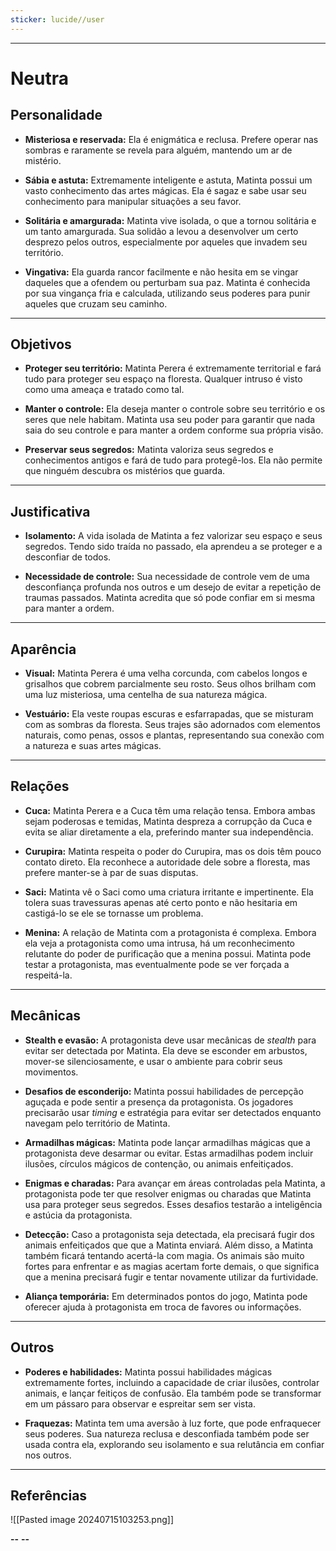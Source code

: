 ```yaml
---
sticker: lucide//user
---
```

---
# Neutra

## Personalidade

- **Misteriosa e reservada:** Ela é enigmática e reclusa. Prefere operar nas sombras e raramente se revela para alguém, mantendo um ar de mistério.

- **Sábia e astuta:** Extremamente inteligente e astuta, Matinta possui um vasto conhecimento das artes mágicas. Ela é sagaz e sabe usar seu conhecimento para manipular situações a seu favor.

- **Solitária e amargurada:** Matinta vive isolada, o que a tornou solitária e um tanto amargurada. Sua solidão a levou a desenvolver um certo desprezo pelos outros, especialmente por aqueles que invadem seu território.

- **Vingativa:** Ela guarda rancor facilmente e não hesita em se vingar daqueles que a ofendem ou perturbam sua paz. Matinta é conhecida por sua vingança fria e calculada, utilizando seus poderes para punir aqueles que cruzam seu caminho.

---
## Objetivos

- **Proteger seu território:** Matinta Perera é extremamente territorial e fará tudo para proteger seu espaço na floresta. Qualquer intruso é visto como uma ameaça e tratado como tal.

- **Manter o controle:** Ela deseja manter o controle sobre seu território e os seres que nele habitam. Matinta usa seu poder para garantir que nada saia do seu controle e para manter a ordem conforme sua própria visão.

- **Preservar seus segredos:** Matinta valoriza seus segredos e conhecimentos antigos e fará de tudo para protegê-los. Ela não permite que ninguém descubra os mistérios que guarda.

---
## Justificativa

- **Isolamento:** A vida isolada de Matinta a fez valorizar seu espaço e seus segredos. Tendo sido traída no passado, ela aprendeu a se proteger e a desconfiar de todos.

- **Necessidade de controle:** Sua necessidade de controle vem de uma desconfiança profunda nos outros e um desejo de evitar a repetição de traumas passados. Matinta acredita que só pode confiar em si mesma para manter a ordem.

---
## Aparência 

- **Visual:** Matinta Perera é uma velha corcunda, com cabelos longos e grisalhos que cobrem parcialmente seu rosto. Seus olhos brilham com uma luz misteriosa, uma centelha de sua natureza mágica.

- **Vestuário:** Ela veste roupas escuras e esfarrapadas, que se misturam com as sombras da floresta. Seus trajes são adornados com elementos naturais, como penas, ossos e plantas, representando sua conexão com a natureza e suas artes mágicas.

---
## Relações

- **Cuca:** Matinta Perera e a Cuca têm uma relação tensa. Embora ambas sejam poderosas e temidas, Matinta despreza a corrupção da Cuca e evita se aliar diretamente a ela, preferindo manter sua independência.

- **Curupira:** Matinta respeita o poder do Curupira, mas os dois têm pouco contato direto. Ela reconhece a autoridade dele sobre a floresta, mas prefere manter-se à par de suas disputas.

- **Saci:** Matinta vê o Saci como uma criatura irritante e impertinente. Ela tolera suas travessuras apenas até certo ponto e não hesitaria em castigá-lo se ele se tornasse um problema.

- **Menina:** A relação de Matinta com a protagonista é complexa. Embora ela veja a protagonista como uma intrusa, há um reconhecimento relutante do poder de purificação que a menina possui. Matinta pode testar a protagonista, mas eventualmente pode se ver forçada a respeitá-la.

---
## Mecânicas

- **Stealth e evasão:** A protagonista deve usar mecânicas de *stealth* para evitar ser detectada por Matinta. Ela deve se esconder em arbustos, mover-se silenciosamente, e usar o ambiente para cobrir seus movimentos.

- **Desafios de esconderijo:** Matinta possui habilidades de percepção aguçada e pode sentir a presença da protagonista. Os jogadores precisarão usar *timing* e estratégia para evitar ser detectados enquanto navegam pelo território de Matinta.

- **Armadilhas mágicas:** Matinta pode lançar armadilhas mágicas que a protagonista deve desarmar ou evitar. Estas armadilhas podem incluir ilusões, círculos mágicos de contenção, ou animais enfeitiçados.

- **Enigmas e charadas:** Para avançar em áreas controladas pela Matinta, a protagonista pode ter que resolver enigmas ou charadas que Matinta usa para proteger seus segredos. Esses desafios testarão a inteligência e astúcia da protagonista.

- **Detecção:** Caso a protagonista seja detectada, ela precisará fugir dos animais enfeitiçados que que a Matinta enviará. Além disso, a Matinta também ficará tentando acertá-la com magia. Os animais são muito fortes para enfrentar e as magias acertam forte demais, o que significa que a menina precisará fugir e tentar novamente utilizar da furtividade.

- **Aliança temporária:** Em determinados pontos do jogo, Matinta pode oferecer ajuda à protagonista em troca de favores ou informações.

---
## Outros

- **Poderes e habilidades:** Matinta possui habilidades mágicas extremamente fortes, incluindo a capacidade de criar ilusões, controlar animais, e lançar feitiços de confusão. Ela também pode se transformar em um pássaro para observar e espreitar sem ser vista.

- **Fraquezas:** Matinta tem uma aversão à luz forte, que pode enfraquecer seus poderes. Sua natureza reclusa e desconfiada também pode ser usada contra ela, explorando seu isolamento e sua relutância em confiar nos outros.

---
## Referências

![[Pasted image 20240715103253.png]]

**--**                                                                                                                                                              **--**
